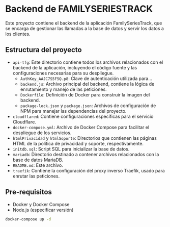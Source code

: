 # Backend de FAMILYSERIESTRACK

Este proyecto contiene el backend de la aplicación FamilySeriesTrack, que se encarga de gestionar las llamadas a la base de datos y servir los datos a los clientes.


## Estructura del proyecto

- `api-tfg`: Este directorio contiene todos los archivos relacionados con el backend de la aplicación, incluyendo el código fuente y las configuraciones necesarias para su despliegue.
  - `AuthKey_AAJC7S5F5Q.p8`: Clave de autenticación utilizada para...
  - `backend.js`: Archivo principal del backend, contiene la lógica de enrutamiento y manejo de las peticiones.
  - `Dockerfile`: Definición de Docker para construir la imagen del backend.
  - `package-lock.json` y `package.json`: Archivos de configuración de NPM para manejar las dependencias del proyecto.
- `cloudflared`: Contiene configuraciones específicas para el servicio Cloudflare.
- `docker-compose.yml`: Archivo de Docker Compose para facilitar el despliegue de los servicios.
- `htmlPrivacidad` y `htmlSoporte`: Directorios que contienen las páginas HTML de la política de privacidad y soporte, respectivamente.
- `initdb.sql`: Script SQL para inicializar la base de datos.
- `mariadb`: Directorio destinado a contener archivos relacionados con la base de datos MariaDB.
- `README.md`: Este archivo.
- `traefik`: Contiene la configuración del proxy inverso Traefik, usado para enrutar las peticiones.

## Pre-requisitos

- Docker y Docker Compose
- Node.js (especificar versión)

```bash
docker-compose up -d
